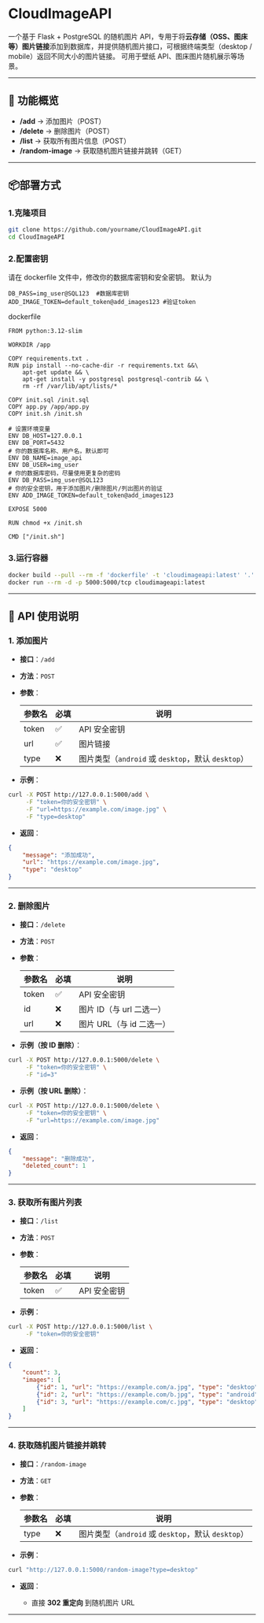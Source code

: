 
# CloudImageAPI

一个基于 Flask + PostgreSQL 的随机图片 API，专用于将**云存储（OSS、图床等）图片链接**添加到数据库，并提供随机图片接口，可根据终端类型（desktop / mobile）返回不同大小的图片链接。
可用于壁纸 API、图床图片随机展示等场景。

---

## 🚀 功能概览

* **/add** → 添加图片（POST）
* **/delete** → 删除图片（POST）
* **/list** → 获取所有图片信息（POST）
* **/random-image** → 获取随机图片链接并跳转（GET）

---

## 📦部署方式

### 1.克隆项目
```bash
git clone https://github.com/yourname/CloudImageAPI.git
cd CloudImageAPI
```
### 2.配置密钥
请在 dockerfile 文件中，修改你的数据库密钥和安全密钥。
默认为
```
DB_PASS=img_user@SQL123  #数据库密钥
ADD_IMAGE_TOKEN=default_token@add_images123 #验证token
```
dockerfile
```
FROM python:3.12-slim

WORKDIR /app

COPY requirements.txt .
RUN pip install --no-cache-dir -r requirements.txt &&\
    apt-get update && \
    apt-get install -y postgresql postgresql-contrib && \
    rm -rf /var/lib/apt/lists/*

COPY init.sql /init.sql
COPY app.py /app/app.py
COPY init.sh /init.sh

# 设置环境变量
ENV DB_HOST=127.0.0.1
ENV DB_PORT=5432
# 你的数据库名称、用户名，默认即可
ENV DB_NAME=image_api
ENV DB_USER=img_user
# 你的数据库密码，尽量使用更复杂的密码
ENV DB_PASS=img_user@SQL123
# 你的安全密钥，用于添加图片/删除图片/列出图片的验证
ENV ADD_IMAGE_TOKEN=default_token@add_images123

EXPOSE 5000

RUN chmod +x /init.sh

CMD ["/init.sh"]

```
### 3.运行容器
```bash
docker build --pull --rm -f 'dockerfile' -t 'cloudimageapi:latest' '.' 
docker run --rm -d -p 5000:5000/tcp cloudimageapi:latest 
```
---

## 📌 API 使用说明

### 1. 添加图片

* **接口**：`/add`

* **方法**：`POST`

* **参数**：

  | 参数名   | 必填 | 说明                                       |
  | ----- | -- | ---------------------------------------- |
  | token | ✅  | API 安全密钥                                 |
  | url   | ✅  | 图片链接                                     |
  | type  | ❌  | 图片类型（`android` 或 `desktop`，默认 `desktop`） |

* **示例**：

```bash
curl -X POST http://127.0.0.1:5000/add \
     -F "token=你的安全密钥" \
     -F "url=https://example.com/image.jpg" \
     -F "type=desktop"
```

* **返回**：

```json
{
    "message": "添加成功",
    "url": "https://example.com/image.jpg",
    "type": "desktop"
}
```

---

### 2. 删除图片

* **接口**：`/delete`

* **方法**：`POST`

* **参数**：

  | 参数名   | 必填 | 说明               |
  | ----- | -- | ---------------- |
  | token | ✅  | API 安全密钥         |
  | id    | ❌  | 图片 ID（与 url 二选一） |
  | url   | ❌  | 图片 URL（与 id 二选一） |

* **示例（按 ID 删除）**：

```bash
curl -X POST http://127.0.0.1:5000/delete \
     -F "token=你的安全密钥" \
     -F "id=3"
```

* **示例（按 URL 删除）**：

```bash
curl -X POST http://127.0.0.1:5000/delete \
     -F "token=你的安全密钥" \
     -F "url=https://example.com/image.jpg"
```

* **返回**：

```json
{
    "message": "删除成功",
    "deleted_count": 1
}
```

---

### 3. 获取所有图片列表

* **接口**：`/list`

* **方法**：`POST`

* **参数**：

  | 参数名   | 必填 | 说明       |
  | ----- | -- | -------- |
  | token | ✅  | API 安全密钥 |

* **示例**：

```bash
curl -X POST http://127.0.0.1:5000/list \
     -F "token=你的安全密钥"
```

* **返回**：

```json
{
    "count": 3,
    "images": [
        {"id": 1, "url": "https://example.com/a.jpg", "type": "desktop"},
        {"id": 2, "url": "https://example.com/b.jpg", "type": "android"},
        {"id": 3, "url": "https://example.com/c.jpg", "type": "desktop"}
    ]
}
```

---

### 4. 获取随机图片链接并跳转

* **接口**：`/random-image`

* **方法**：`GET`

* **参数**：

  | 参数名  | 必填 | 说明                                       |
  | ---- | -- | ---------------------------------------- |
  | type | ❌  | 图片类型（`android` 或 `desktop`，默认 `desktop`） |

* **示例**：

```bash
curl "http://127.0.0.1:5000/random-image?type=desktop"
```

* **返回**：

  * 直接 **302 重定向** 到随机图片 URL

---
